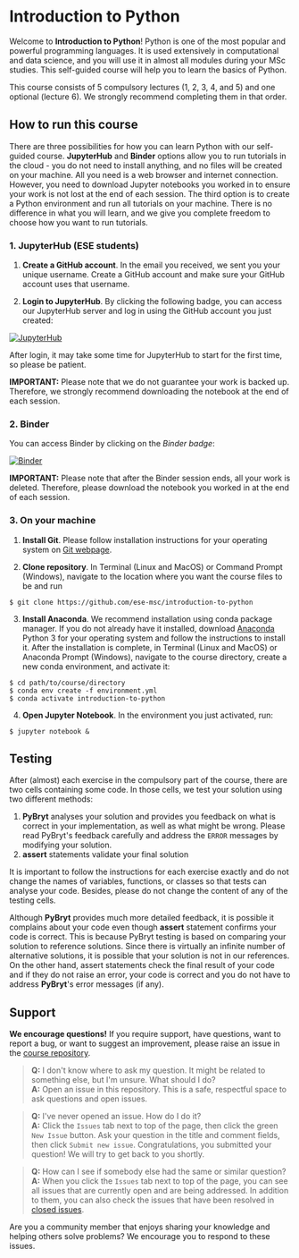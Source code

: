 # Introduction to Python

Welcome to **Introduction to Python**! Python is one of the most popular and powerful programming languages. It is used extensively in computational and data science, and you will use it in almost all modules during your MSc studies. This self-guided course will help you to learn the basics of Python.

This course consists of 5 compulsory lectures (1, 2, 3, 4, and 5) and one optional (lecture 6). We strongly recommend completing them in that order.

## How to run this course

There are three possibilities for how you can learn Python with our self-guided course. **JupyterHub** and **Binder** options allow you to run tutorials in the cloud - you do not need to install anything, and no files will be created on your machine. All you need is a web browser and internet connection. However, you need to download Jupyter notebooks you worked in to ensure your work is not lost at the end of each session. The third option is to create a Python environment and run all tutorials on your machine. There is no difference in what you will learn, and we give you complete freedom to choose how you want to run tutorials.

### 1. JupyterHub (ESE students)

1. **Create a GitHub account**. In the email you received, we sent you your unique username. Create a GitHub account and make sure your GitHub account uses that username.

2. **Login to JupyterHub**. By clicking the following badge, you can access our JupyterHub server and log in using the GitHub account you just created:

[![JupyterHub](https://img.shields.io/badge/JupyterHub-ese--msc-orange)](https://ese-jhub-pre-sess.westeurope.cloudapp.azure.com/pre-sess/hub/user-redirect/git-pull?repo=https%3A%2F%2Fgithub.com%2Fese-msc%2Fintroduction-to-python&urlpath=lab%2Ftree%2Fintroduction-to-python%2F&branch=main)

After login, it may take some time for JupyterHub to start for the first time, so please be patient.

**IMPORTANT:** Please note that we do not guarantee your work is backed up. Therefore, we strongly recommend downloading the notebook at the end of each session.

### 2. Binder

You can access Binder by clicking on the *Binder badge*:

[![Binder](https://mybinder.org/badge_logo.svg)](https://mybinder.org/v2/gh/ese-msc/introduction-to-python/HEAD?labpath=index.ipynb)

**IMPORTANT:** Please note that after the Binder session ends, all your work is deleted. Therefore, please download the notebook you worked in at the end of each session.

### 3. On your machine

1. **Install Git**. Please follow installation instructions for your operating system on [Git webpage](https://git-scm.com/).

2. **Clone repository**. In Terminal (Linux and MacOS) or Command Prompt (Windows), navigate to the location where you want the course files to be and run
```console
$ git clone https://github.com/ese-msc/introduction-to-python
```    
3. **Install Anaconda**. We recommend installation using conda package manager. If you do not already have it installed, download [Anaconda](https://www.anaconda.com/products/individual) Python 3 for your operating system and follow the instructions to install it. After the installation is complete, in Terminal (Linux and MacOS) or Anaconda Prompt (Windows), navigate to the course directory, create a new conda environment, and activate it:
```console
$ cd path/to/course/directory
$ conda env create -f environment.yml
$ conda activate introduction-to-python
``` 
4. **Open Jupyter Notebook**. In the environment you just activated, run:
```console
$ jupyter notebook &
```

## Testing

After (almost) each exercise in the compulsory part of the course, there are two cells containing some code. In those cells, we test your solution using two different methods:

1. **PyBryt** analyses your solution and provides you feedback on what is correct in your implementation, as well as what might be wrong. Please read PyBryt's feedback carefully and address the `ERROR` messages by modifying your solution.
2. **assert** statements validate your final solution

It is important to follow the instructions for each exercise exactly and do not change the names of variables, functions, or classes so that tests can analyse your code. Besides, please do not change the content of any of the testing cells.

Although **PyBryt** provides much more detailed feedback, it is possible it complains about your code even though **assert** statement confirms your code is correct. This is because PyBryt testing is based on comparing your solution to reference solutions. Since there is virtually an infinite number of alternative solutions, it is possible that your solution is not in our references. On the other hand, assert statements check the final result of your code and if they do not raise an error, your code is correct and you do not have to address **PyBryt**'s error messages (if any).

## Support

**We encourage questions!** If you require support, have questions, want to report a bug, or want to suggest an improvement, please raise an issue in the [course repository](https://github.com/ese-msc/introduction-to-python).

> **Q:** I don't know where to ask my question. It might be related to something else, but I'm unsure. What should I do?  
> **A:** Open an issue in this repository. This is a safe, respectful space to ask questions and open issues.

> **Q:** I've never opened an issue. How do I do it?  
> **A:** Click the `Issues` tab next to top of the page, then click the green `New Issue` button. Ask your question in the title and comment fields, then click  `Submit new issue`. Congratulations, you submitted your question! We will try to get back to you shortly.

> **Q:** How can I see if somebody else had the same or similar question?  
> **A:** When you click the `Issues` tab next to top of the page, you can see all issues that are currently open and are being addressed. In addition to them, you can also check the issues that have been resolved in [closed issues](https://github.com/ese-msc/introduction-to-python/issues?q=is%3Aissue+is%3Aclosed).

Are you a community member that enjoys sharing your knowledge and helping others solve problems? We encourage you to respond to these issues.